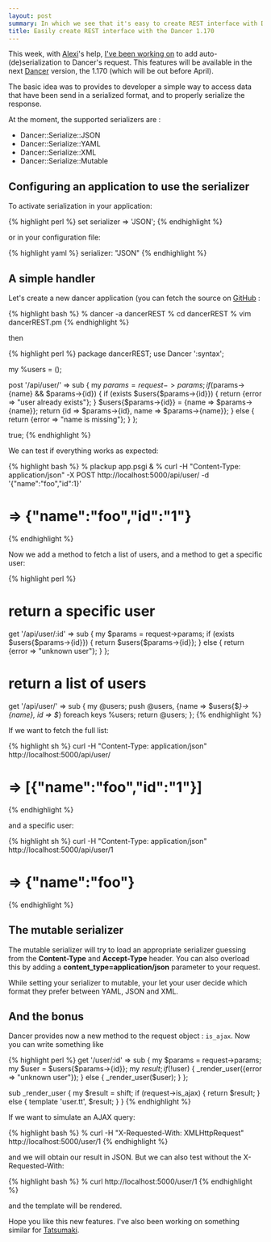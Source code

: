 ```yaml
---
layout: post
summary: In which we see that it's easy to create REST interface with Dancer.
title: Easily create REST interface with the Dancer 1.170
---
```


This week, with [Alexi](http://www.sukria.net/fr/)'s help, [I've been working on](http://github.com/perldancer/Dancer) to add auto-(de)serialization to Dancer's request. This features will be available in the next [Dancer](http://perldancer.org/) version, the 1.170 (which will be out before April).

The basic idea was to provides to developer a simple way to access data that have been send in a serialized format, and to properly serialize the response.

At the moment, the supported serializers are :

* Dancer::Serialize::JSON
* Dancer::Serialize::YAML
* Dancer::Serialize::XML
* Dancer::Serialize::Mutable

## Configuring an application to use the serializer

To activate serialization in your application:

{% highlight perl %}
set serializer => 'JSON';
{% endhighlight %}

or in your configuration file:

{% highlight yaml %}
serializer: "JSON"
{% endhighlight %}

## A simple handler

Let's create a new dancer application (you can fetch the source on [GitHub](http://github.com/franckcuny/dancerREST) :

{% highlight bash %}
% dancer -a dancerREST
% cd dancerREST
% vim dancerREST.pm
{% endhighlight %}

then

{% highlight perl %}
package dancerREST;
use Dancer ':syntax';

my %users = ();

post '/api/user/' => sub {
    my $params = request->params;
    if ($params->{name} && $params->{id}) {
        if (exists $users{$params->{id}}) {
            return {error => "user already exists"};
        }
        $users{$params->{id}} = {name => $params->{name}};
        return {id => $params->{id}, name => $params->{name}};
    }
    else {
        return {error => "name is missing"};
    }
};

true;
{% endhighlight %}

We can test if everything works as expected:

{% highlight bash %}
% plackup app.psgi &
% curl -H "Content-Type: application/json" -X POST http://localhost:5000/api/user/ -d '{"name":"foo","id":1}'
# => {"name":"foo","id":"1"}
{% endhighlight %}

Now we add a method to fetch a list of users, and a method to get a
specific user:

{% highlight perl %}
# return a specific user
get '/api/user/:id' => sub {
    my $params = request->params;
    if (exists $users{$params->{id}}) {
        return $users{$params->{id}};
    }
    else {
        return {error => "unknown user"};
    }
};

# return a list of users
get '/api/user/' => sub {
    my @users;
    push @users, {name => $users{$_}->{name}, id => $_}
        foreach keys %users;
    return \@users;
};
{% endhighlight %}

If we want to fetch the full list:

{% highlight sh %}
curl -H "Content-Type: application/json" http://localhost:5000/api/user/
# => [{"name":"foo","id":"1"}]
{% endhighlight %}

and a specific user:

{% highlight sh %}
curl -H "Content-Type: application/json" http://localhost:5000/api/user/1
# => {"name":"foo"}
{% endhighlight %}

## The mutable serializer

The mutable serializer will try to load an appropriate serializer guessing from the **Content-Type** and **Accept-Type** header. You can also overload this by adding a **content_type=application/json** parameter to your request.

While setting your serializer to mutable, your let your user decide which format they prefer between YAML, JSON and XML.

## And the bonus

Dancer provides now a new method to the request object : `is_ajax`. Now you can write something like

{% highlight perl %}
get '/user/:id' => sub {
    my $params = request->params;
    my $user   = $users{$params->{id}};
    my $result;
    if (!$user) {
        _render_user({error => "unknown user"});
    }
    else {
        _render_user($user);
    }
};

sub _render_user {
    my $result = shift;
    if (request->is_ajax) {
        return $result;
    }
    else {
        template 'user.tt', $result;
    }
}
{% endhighlight %}

If we want to simulate an AJAX query:

{% highlight bash %}
% curl -H "X-Requested-With: XMLHttpRequest" http://localhost:5000/user/1
{% endhighlight %}

and we will obtain our result in JSON. But we can also test without the X-Requested-With:

{% highlight bash %}
% curl http://localhost:5000/user/1
{% endhighlight %}

and the template will be rendered.

Hope you like this new features. I've also been working on something similar for [Tatsumaki](http://github.com/miyagawa/tatsumaki).
